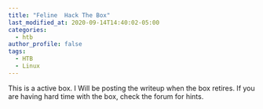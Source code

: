 ```yaml
---
title: "Feline  Hack The Box"
last_modified_at: 2020-09-14T14:40:02-05:00
categories:
  - htb
author_profile: false
tags:
  - HTB
  - Linux
---
```


This is a active box. I Will be posting the writeup when the box retires. If you are having hard time with the box, check the forum for hints.
